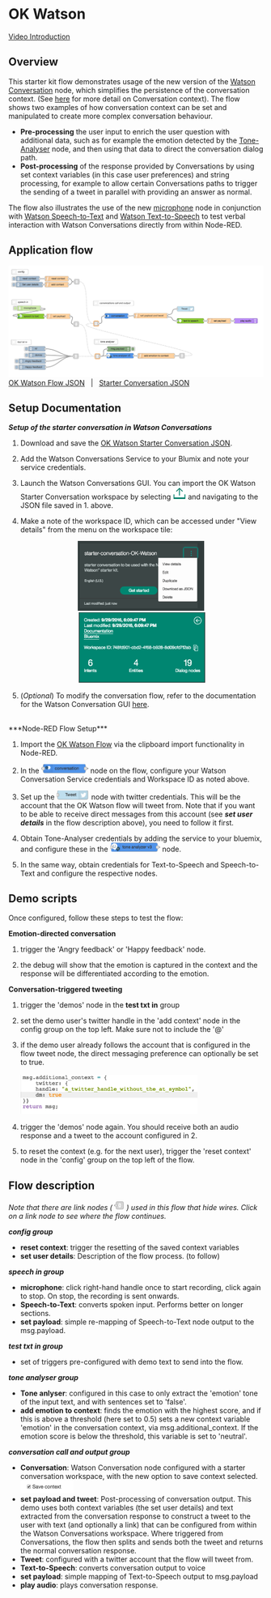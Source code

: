 # OK Watson
[Video Introduction](https://youtu.be/JiQYB19WUz0)

## Overview


This starter kit flow demonstrates usage of the new version of the <a href="">Watson Conversation</a> node, which simplifies the persistence of the conversation context. (See <a href="https://www.ibm.com/watson/developercloud/doc/conversation/advanced_overview.shtml#advanced_context">here</a> for more detail on Conversation context).
The flow shows two examples of how conversation context can be set and manipulated to create more complex conversation behaviour.
* <b>Pre-processing</b> the user input to enrich the user question with additional data, such as for example the emotion detected by the <a href="">Tone-Analyser</a> node, and then using that data to direct the conversation dialog path.
*  <b>Post-processing</b> of the response provided by Conversations by using set context variables (in this case user preferences) and string processing, for example to allow certain Conversations paths to trigger the sending of a tweet in parallel with providing an answer as normal.

The flow also illustrates the use of the new <a href="">microphone</a> node in conjunction with <a href="">Watson Speech-to-Text</a> and <a href="">Watson Text-to-Speech</a> to test verbal interaction with Watson Conversations directly from within Node-RED.

## Application flow
![OK Watson Flow](img/ok-watson-starter-flow.png)
[OK Watson Flow JSON](ok-watson-starter-flow.json)
 &nbsp;   |  &nbsp;  [Starter Conversation JSON](ok-watson-starter-conversation.json)

## Setup Documentation
***Setup of the starter conversation in Watson Conversations***

1. Download and save the [OK Watson Starter Conversation JSON](ok-watson-starter-conversation.json).  

2. Add the Watson Conversations Service to your Blumix and note your service credentials.

3. Launch the Watson Conversations GUI. You can  import the OK Watson Starter Conversation workspace by selecting ![icon](img/importconv.png) and navigating to the JSON file saved in 1. above.

4. Make a note of the workspace ID, which can be accessed under "View details" from the menu on the workspace tile: <br/> <center><img src=img/workspace.png width=250>&nbsp;<img src=img/workspaceid.png width=250></center>

5. (*Optional*) To modify the conversation flow, refer to the documentation for the Watson Conversation GUI <a href="https://www.ibm.com/watson/developercloud/doc/conversation/index.shtml">here</a>.

<br/>
***Node-RED Flow Setup***

1. Import the [OK Watson Flow](ok-watson-starter-flow.json) via the clipboard import functionality in Node-RED.

2. In the <img src=img/convnode.png height=18> node on the flow, configure your Watson Conversation Service credentials and Workspace ID as noted above.

3. Set up the <img src=img/tweetnode.png height=18> node with twitter credentials. This will be the account that the OK Watson flow will tweet from. Note that if you want to be able to receive direct messages from this account (see ***set user details*** in the flow description above), you need to follow it first.

4. Obtain Tone-Analyser credentials by adding the service to your bluemix, and configure these in the <img src=img/toneanalysernode.png height=18> node.

5. In the same way, obtain credentials for Text-to-Speech and Speech-to-Text and configure the respective nodes.

## Demo scripts
Once configured, follow these steps to test the flow:

**Emotion-directed conversation**

1. trigger the 'Angry feedback' or 'Happy feedback' node.

2. the debug will show that the emotion is captured in the context and the response will be differentiated according to the emotion.

**Conversation-triggered tweeting**

1. trigger the 'demos' node in the <b>test txt in</b> group

2. set the demo user's twitter handle in the 'add context' node in the config group on the top left. Make sure not to include the '@'

3. if the demo user already follows the account that is configured in the flow tweet node, the direct messaging preference can optionally be set to true.
<br/><br/><img src=img/setuser.png width=350>

4. trigger the 'demos' node again. You should receive both an audio response and a tweet to the account configured in 2.

5. to reset the context (e.g. for the next user), trigger the 'reset context' node in the 'config' group on the top left of the flow.


## Flow description

*Note that there are link nodes ( <img src=img/linknode.png width=20> ) used in this flow that hide wires. Click on a link node to see where the flow continues.*

***config group***
* <b>reset context</b>: trigger the resetting of the saved context variables
* <b>set user details</b>:
Description of the flow process. (to follow)

***speech in group***
* <b>microphone</b>: click right-hand handle once to start recording, click again to stop. On stop, the recording is sent onwards.
* <b>Speech-to-Text</b>: converts spoken input. Performs better on longer sections.
* <b>set payload</b>: simple re-mapping of Speech-to-Text node output to the msg.payload.

***test txt in group***
* set of triggers pre-configured with demo text to send into the flow.

***tone analyser group***
* <b>Tone anlyser</b>: configured in this case to only extract the 'emotion' tone of the input text, and with sentences set to 'false'.
* <b>add emotion to context</b>: finds the emotion with the highest score, and if this is above a threshold (here set to 0.5) sets a new context variable 'emotion' in the conversation context, via msg.additional_context. If the emotion score is below the threshold, this variable is set to 'neutral'.

***conversation call and output group***
* <b>Conversation</b>: Watson Conversation node configured with a starter conversation workspace, with the new option to save context selected.
<img src=img/savecontext.png height=25></center>
* <b>set payload and tweet</b>: Post-processing of conversation output. This demo uses both context variables (the set user details) and text extracted from the conversation response to construct a tweet to the user with text (and optionally a link) that can be configured from within the Watson Conversations workspace. Where triggered from Conversations, the flow then splits and sends both the tweet and returns the normal conversation response.
* <b>Tweet</b>: configured with a twitter account that the flow will tweet from.
* <b>Text-to-Speech</b>: converts conversation output to voice
* <b>set payload</b>: simple mapping of Text-to-Speech output to msg.payload
* <b>play audio</b>: plays conversation response.
